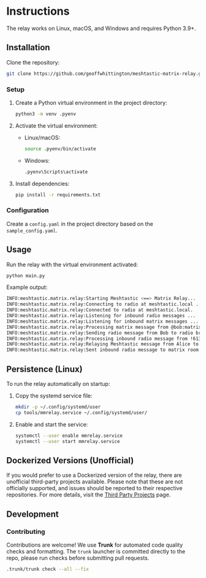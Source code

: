 # Instructions

The relay works on Linux, macOS, and Windows and requires Python 3.9+.

## Installation

Clone the repository:

```bash
git clone https://github.com/geoffwhittington/meshtastic-matrix-relay.git
```

### Setup

1. Create a Python virtual environment in the project directory:

   ```bash
   python3 -m venv .pyenv
   ```

2. Activate the virtual environment:

   - Linux/macOS:
     ```bash
     source .pyenv/bin/activate
     ```
   - Windows:
     ```cmd
     .pyenv\Scripts\activate
     ```

3. Install dependencies:
   ```bash
   pip install -r requirements.txt
   ```

### Configuration

Create a `config.yaml` in the project directory based on the `sample_config.yaml`.

## Usage

Run the relay with the virtual environment activated:

```bash
python main.py
```

Example output:

```bash
INFO:meshtastic.matrix.relay:Starting Meshtastic <==> Matrix Relay...
INFO:meshtastic.matrix.relay:Connecting to radio at meshtastic.local ...
INFO:meshtastic.matrix.relay:Connected to radio at meshtastic.local.
INFO:meshtastic.matrix.relay:Listening for inbound radio messages ...
INFO:meshtastic.matrix.relay:Listening for inbound matrix messages ...
INFO:meshtastic.matrix.relay:Processing matrix message from @bob:matrix.org: Hi Alice!
INFO:meshtastic.matrix.relay:Sending radio message from Bob to radio broadcast
INFO:meshtastic.matrix.relay:Processing inbound radio message from !613501e4 on channel 0
INFO:meshtastic.matrix.relay:Relaying Meshtastic message from Alice to Matrix: [Alice/VeryCoolMeshnet]: Hey Bob!
INFO:meshtastic.matrix.relay:Sent inbound radio message to matrix room: #someroomid:example.matrix.org
```

## Persistence (Linux)

To run the relay automatically on startup:

1. Copy the systemd service file:
   ```bash
   mkdir -p ~/.config/systemd/user
   cp tools/mmrelay.service ~/.config/systemd/user/
   ```
2. Enable and start the service:
   ```bash
   systemctl --user enable mmrelay.service
   systemctl --user start mmrelay.service
   ```

## Dockerized Versions (Unofficial)

If you would prefer to use a Dockerized version of the relay, there are unofficial third-party projects available. Please note that these are not officially supported, and issues should be reported to their respective repositories. For more details, visit the [Third Party Projects](https://github.com/geoffwhittington/meshtastic-matrix-relay/wiki/Third-Party-Projects) page.

## Development

### Contributing

Contributions are welcome! We use **Trunk** for automated code quality checks and formatting. The `trunk` launcher is committed directly to the repo, please run checks before submitting pull requests.

```bash
.trunk/trunk check --all --fix
```

